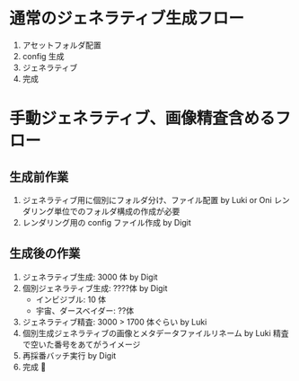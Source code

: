 # 通常のジェネラティブ生成フロー

1. アセットフォルダ配置
2. config 生成
3. ジェネラティブ
4. 完成

# 手動ジェネラティブ、画像精査含めるフロー

## 生成前作業

1. ジェネラティブ用に個別にフォルダ分け、ファイル配置 by Luki or Oni
   レンダリング単位でのフォルダ構成の作成が必要
2. レンダリング用の config ファイル作成 by Digit

## 生成後の作業

1. ジェネラティブ生成: 3000 体 by Digit
2. 個別ジェネラティブ生成: ????体 by Digit
   - インビジブル: 10 体
   - 宇宙、ダースベイダー: ??体
3. ジェネラティブ精査: 3000 > 1700 体ぐらい by Luki
4. 個別生成ジェネラティブの画像とメタデータファイルリネーム by Luki
   精査で空いた番号をあてがうイメージ
5. 再採番バッチ実行 by Digit
6. 完成 :tada:
